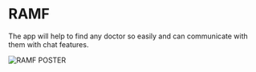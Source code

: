 # RAMF
The app will help to find any doctor so easily and can communicate with them with chat features.

![RAMF POSTER](https://user-images.githubusercontent.com/37343956/127363076-e8b2b7ac-8766-4554-b5b3-97f7f66137a6.png)
